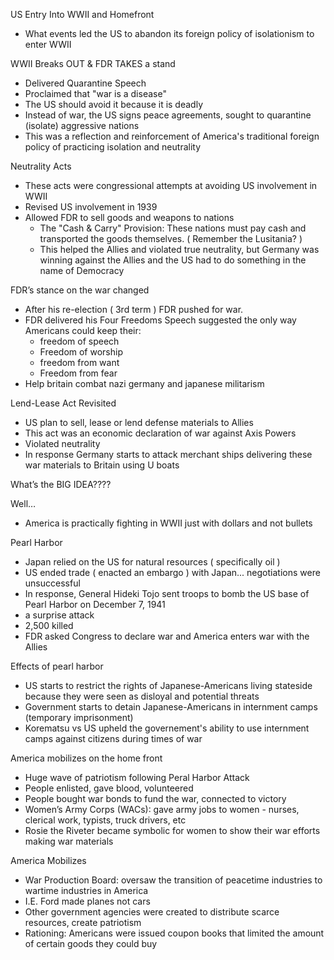 

US Entry Into WWII and Homefront

* What events led the US to abandon its foreign policy of isolationism to enter WWII

WWII Breaks OUT & FDR TAKES a stand

* Delivered Quarantine Speech 
* Proclaimed that "war is a disease"
* The US should avoid it because it is deadly
* Instead of war, the US signs peace agreements, sought to quarantine (isolate) aggressive nations
* This was a reflection and reinforcement of America's traditional foreign policy of practicing isolation and neutrality 

Neutrality Acts

* These acts were congressional attempts at avoiding US involvement in WWII
* Revised US involvement in 1939
* Allowed FDR to sell goods and weapons to nations
    * The "Cash & Carry" Provision: These nations must pay cash and transported the goods themselves. ( Remember the Lusitania? ) 
    * This helped the Allies and violated true neutrality, but Germany was winning against the Allies and the US had to do something in the name of Democracy

FDR’s stance on the war changed

* After his re-election ( 3rd term ) FDR pushed for war.
* FDR delivered his Four Freedoms Speech suggested the only way Americans could keep their: 
    * freedom of speech
    * Freedom of worship
    * freedom from want 
    * Freedom from fear
* Help britain combat nazi germany and japanese militarism 

Lend-Lease Act Revisited

* US plan to sell, lease or lend defense materials to Allies
* This act was an economic declaration of war against Axis Powers
* Violated neutrality
* In response Germany starts to attack merchant ships delivering these war materials to Britain using U boats

What’s the BIG IDEA????

Well…

* America is practically fighting in WWII just with dollars and not bullets 

Pearl Harbor

* Japan relied on the US for natural resources ( specifically oil ) 
* US ended trade ( enacted an embargo ) with Japan... negotiations were unsuccessful
* In response, General Hideki Tojo sent troops to bomb the US  base of Pearl Harbor on December 7, 1941
* a surprise attack 
* 2,500 killed
* FDR asked Congress to declare war and America enters war with the Allies 

Effects of pearl harbor

* US starts to restrict the rights of Japanese-Americans living stateside because they were seen as disloyal and potential threats
* Government starts to detain Japanese-Americans in internment camps (temporary imprisonment)
* Korematsu vs US upheld the governement's ability to use internment camps against citizens during times of war 

America mobilizes on the home front

* Huge wave of patriotism following Peral Harbor Attack
* People enlisted, gave blood, volunteered
* People bought war bonds to fund the war, connected to victory
* Women’s Army Corps (WACs): gave army jobs to women - nurses, clerical work, typists, truck drivers, etc
* Rosie the Riveter became symbolic for women to show their war efforts making war materials

America Mobilizes

* War Production Board: oversaw the transition of peacetime industries to wartime industries in America
* I.E. Ford made planes not cars
* Other government agencies were created to distribute scarce resources, create patriotism
* Rationing: Americans were issued coupon books that limited the amount of certain goods they could buy 